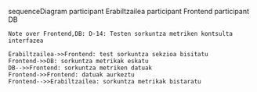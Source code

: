 sequenceDiagram
    participant Erabiltzailea
    participant Frontend
    participant DB

    Note over Frontend,DB: D-14: Testen sorkuntza metriken kontsulta interfazea

    Erabiltzailea->>Frontend: test sorkuntza sekzioa bisitatu
    Frontend->>DB: sorkuntza metrikak eskatu
    DB-->>Frontend: sorkuntza metriken datuak
    Frontend->>Frontend: datuak aurkeztu
    Frontend-->>Erabiltzailea: sorkuntza metrikak bistaratu